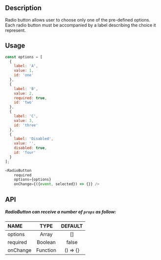 
## Description

Radio button allows user to choose only one of the pre-defined options. Each radio button must be accompanied by a label describing the choice it represent.

## Usage


```js
const options = [
  { 
    label: 'A', 
    value: 1, 
    id: 'one' 
  },
  {
    label: 'B', 
    value: 2, 
    required: true, 
    id: 'two'
  },
  {
    label: 'C', 
    value: 3, 
    id: 'three'
  },
  {
    label: 'Disabled', 
    value: '', 
    disabled: true, 
    id: 'four'
  }
];

<RadioButton 
    required
    options={options} 
    onChange={({event, selected}) => {}} />
```

## API

##### RadioButton can receive a number of `props` as follow:


| NAME   | TYPE | DEFAULT | 
| :---  | :---:  | :---: |
| options | Array | [] | 
| required | Boolean | false | 
| onChange | Function | () => {} |  
